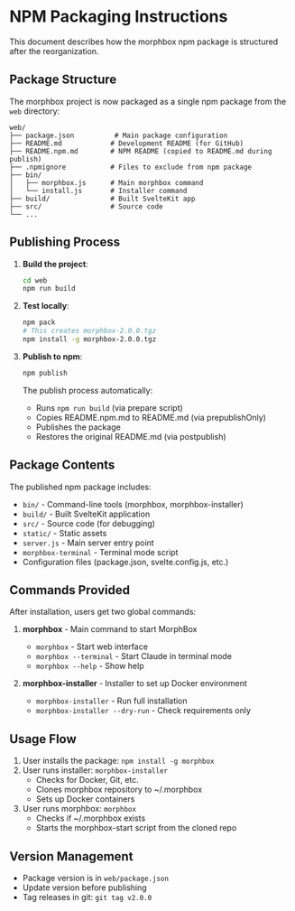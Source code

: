 # NPM Packaging Instructions

This document describes how the morphbox npm package is structured after the reorganization.

## Package Structure

The morphbox project is now packaged as a single npm package from the `web` directory:

```
web/
├── package.json          # Main package configuration
├── README.md            # Development README (for GitHub)
├── README.npm.md        # NPM README (copied to README.md during publish)
├── .npmignore           # Files to exclude from npm package
├── bin/
│   ├── morphbox.js      # Main morphbox command
│   └── install.js       # Installer command
├── build/               # Built SvelteKit app
├── src/                 # Source code
└── ...
```

## Publishing Process

1. **Build the project**:
   ```bash
   cd web
   npm run build
   ```

2. **Test locally**:
   ```bash
   npm pack
   # This creates morphbox-2.0.0.tgz
   npm install -g morphbox-2.0.0.tgz
   ```

3. **Publish to npm**:
   ```bash
   npm publish
   ```

   The publish process automatically:
   - Runs `npm run build` (via prepare script)
   - Copies README.npm.md to README.md (via prepublishOnly)
   - Publishes the package
   - Restores the original README.md (via postpublish)

## Package Contents

The published npm package includes:
- `bin/` - Command-line tools (morphbox, morphbox-installer)
- `build/` - Built SvelteKit application
- `src/` - Source code (for debugging)
- `static/` - Static assets
- `server.js` - Main server entry point
- `morphbox-terminal` - Terminal mode script
- Configuration files (package.json, svelte.config.js, etc.)

## Commands Provided

After installation, users get two global commands:

1. **morphbox** - Main command to start MorphBox
   - `morphbox` - Start web interface
   - `morphbox --terminal` - Start Claude in terminal mode
   - `morphbox --help` - Show help

2. **morphbox-installer** - Installer to set up Docker environment
   - `morphbox-installer` - Run full installation
   - `morphbox-installer --dry-run` - Check requirements only

## Usage Flow

1. User installs the package: `npm install -g morphbox`
2. User runs installer: `morphbox-installer`
   - Checks for Docker, Git, etc.
   - Clones morphbox repository to ~/.morphbox
   - Sets up Docker containers
3. User runs morphbox: `morphbox`
   - Checks if ~/.morphbox exists
   - Starts the morphbox-start script from the cloned repo

## Version Management

- Package version is in `web/package.json`
- Update version before publishing
- Tag releases in git: `git tag v2.0.0`
